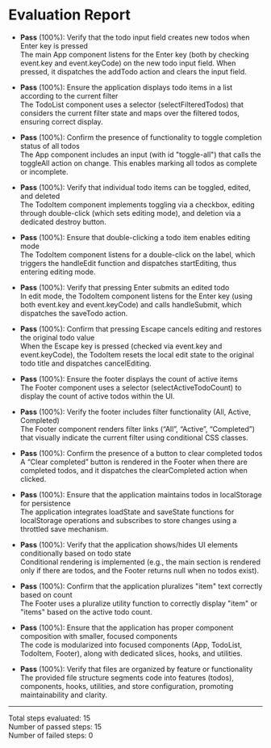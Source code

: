 # Evaluation Report

- **Pass** (100%): Verify that the todo input field creates new todos when Enter key is pressed  
  The main App component listens for the Enter key (both by checking event.key and event.keyCode) on the new todo input field. When pressed, it dispatches the addTodo action and clears the input field.

- **Pass** (100%): Ensure the application displays todo items in a list according to the current filter  
  The TodoList component uses a selector (selectFilteredTodos) that considers the current filter state and maps over the filtered todos, ensuring correct display.

- **Pass** (100%): Confirm the presence of functionality to toggle completion status of all todos  
  The App component includes an input (with id "toggle-all") that calls the toggleAll action on change. This enables marking all todos as complete or incomplete.

- **Pass** (100%): Verify that individual todo items can be toggled, edited, and deleted  
  The TodoItem component implements toggling via a checkbox, editing through double-click (which sets editing mode), and deletion via a dedicated destroy button.

- **Pass** (100%): Ensure that double-clicking a todo item enables editing mode  
  The TodoItem component listens for a double-click on the label, which triggers the handleEdit function and dispatches startEditing, thus entering editing mode.

- **Pass** (100%): Verify that pressing Enter submits an edited todo  
  In edit mode, the TodoItem component listens for the Enter key (using both event.key and event.keyCode) and calls handleSubmit, which dispatches the saveTodo action.

- **Pass** (100%): Confirm that pressing Escape cancels editing and restores the original todo value  
  When the Escape key is pressed (checked via event.key and event.keyCode), the TodoItem resets the local edit state to the original todo title and dispatches cancelEditing.

- **Pass** (100%): Ensure the footer displays the count of active items  
  The Footer component uses a selector (selectActiveTodoCount) to display the count of active todos within the UI.

- **Pass** (100%): Verify the footer includes filter functionality (All, Active, Completed)  
  The Footer component renders filter links (“All”, “Active”, “Completed”) that visually indicate the current filter using conditional CSS classes.

- **Pass** (100%): Confirm the presence of a button to clear completed todos  
  A “Clear completed” button is rendered in the Footer when there are completed todos, and it dispatches the clearCompleted action when clicked.

- **Pass** (100%): Ensure that the application maintains todos in localStorage for persistence  
  The application integrates loadState and saveState functions for localStorage operations and subscribes to store changes using a throttled save mechanism.

- **Pass** (100%): Verify that the application shows/hides UI elements conditionally based on todo state  
  Conditional rendering is implemented (e.g., the main section is rendered only if there are todos, and the Footer returns null when no todos exist).

- **Pass** (100%): Confirm that the application pluralizes "item" text correctly based on count  
  The Footer uses a pluralize utility function to correctly display "item" or "items" based on the active todo count.

- **Pass** (100%): Ensure that the application has proper component composition with smaller, focused components  
  The code is modularized into focused components (App, TodoList, TodoItem, Footer), along with dedicated slices, hooks, and utilities.

- **Pass** (100%): Verify that files are organized by feature or functionality  
  The provided file structure segments code into features (todos), components, hooks, utilities, and store configuration, promoting maintainability and clarity.

---

Total steps evaluated: 15  
Number of passed steps: 15  
Number of failed steps: 0